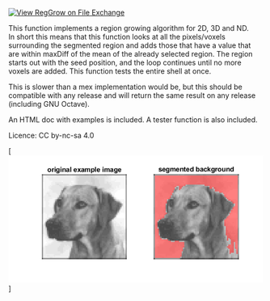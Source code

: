 [![View RegGrow on File Exchange](https://www.mathworks.com/matlabcentral/images/matlab-file-exchange.svg)](https://www.mathworks.com/matlabcentral/fileexchange/72944-reggrow)

This function implements a region growing algorithm for 2D, 3D and ND.  
In short this means that this function looks at all the pixels/voxels surrounding the segmented region and adds those that have a value that are within maxDiff of the mean of the already selected region. The region starts out with the seed position, and the loop continues until no more voxels are added. This function tests the entire shell at once.

This is slower than a mex implementation would be, but this should be compatible with any release and will return the same result on any release (including GNU Octave).

An HTML doc with examples is included. A tester function is also included.

Licence: CC by-nc-sa 4.0

[![Example](https://github.com/thrynae/RegGrow/raw/master/html/RegGrow_show_default.png)]